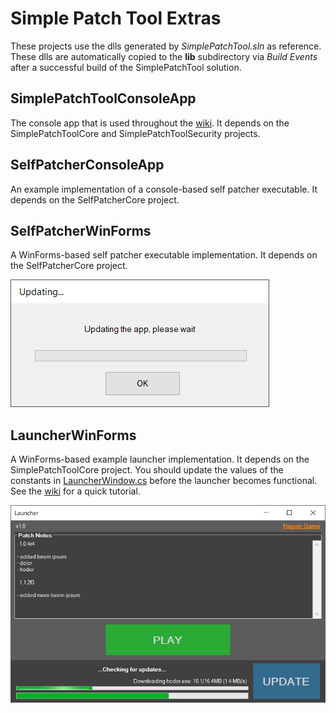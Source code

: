 # Simple Patch Tool Extras

These projects use the dlls generated by *SimplePatchTool.sln* as reference. These dlls are automatically copied to the **lib** subdirectory via *Build Events* after a successful build of the SimplePatchTool solution.

## SimplePatchToolConsoleApp

The console app that is used throughout the [wiki](https://github.com/yasirkula/SimplePatchTool/wiki). It depends on the SimplePatchToolCore and SimplePatchToolSecurity projects.

## SelfPatcherConsoleApp

An example implementation of a console-based self patcher executable. It depends on the SelfPatcherCore project.

## SelfPatcherWinForms

A WinForms-based self patcher executable implementation. It depends on the SelfPatcherCore project.

![self-patcher-winforms](Images/selfpatcher-winforms.png)

## LauncherWinForms

A WinForms-based example launcher implementation. It depends on the SimplePatchToolCore project. You should update the values of the constants in [LauncherWindow.cs](LauncherWinForms/LauncherWindow.cs) before the launcher becomes functional. See the [wiki](https://github.com/yasirkula/SimplePatchTool/wiki/Launcher-Tutorial) for a quick tutorial.

![launcher-winforms](Images/launcher-winforms.png)